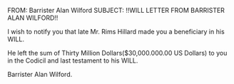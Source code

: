 FROM: Barrister Alan Wilford
SUBJECT: !!WILL LETTER FROM BARRISTER ALAN WILFORD!!

I wish to notify you that late Mr. Rims Hillard made you a beneficiary in his WILL.

He left the sum of Thirty Million Dollars($30,000.000.00 US Dollars) to you in the Codicil and last testament to his WILL.

Barrister Alan Wilford.
